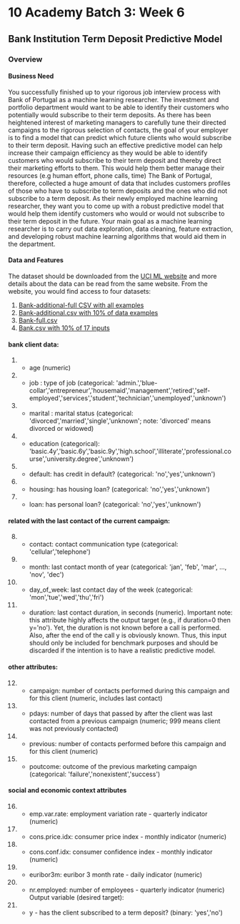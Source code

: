# 10 Academy Batch 3: Week 6
## Bank Institution Term Deposit Predictive Model

### Overview

#### Business Need

You successfully finished up to your rigorous job interview process with Bank of Portugal as a machine learning researcher. The investment and portfolio department would want to be able to identify their customers who potentially would subscribe to their term deposits. As there has been heightened interest of marketing managers to carefully tune their directed campaigns to the rigorous selection of contacts, the goal of your employer is to find a model that can predict which future clients who would subscribe to their term deposit. Having such an effective predictive model can help increase their campaign efficiency as they would be able to identify customers who would subscribe to their term deposit and thereby direct their marketing efforts to them. This would help them better manage their resources (e.g human effort, phone calls, time)
The Bank of Portugal, therefore, collected a huge amount of data that includes customers profiles of those who have to subscribe to term deposits and the ones who did not subscribe to a term deposit. As their newly employed machine learning researcher, they want you to come up with a robust predictive model that would help them identify customers who would or would not subscribe to their term deposit in the future.
Your main goal as a machine learning researcher is to carry out data exploration, data cleaning, feature extraction, and developing robust machine learning algorithms that would aid them in the department.

#### Data and Features

The dataset should be downloaded from the [UCI ML  website](http://archive.ics.uci.edu/ml/datasets/Bank+Marketing) and more details about the data can be read from the same website. From the website, you would find access to four datasets:

1. [Bank-additional-full CSV with all examples](data/bank-additional/bank-additional-full.csv)
2. [Bank-additional.csv with 10% of data examples](data/bank-additional/bank-additional.csv)
3. [Bank-full.csv](data/bank/bank-full.csv)
4. [Bank.csv with 10% of 17 inputs](data/bank/bank.csv)

#### **bank client data:**
1. - age (numeric)
2. - job : type of job (categorical: 'admin.','blue-collar','entrepreneur','housemaid','management','retired','self-employed','services','student','technician','unemployed','unknown')
3. - marital : marital status (categorical: 'divorced','married','single','unknown'; note: 'divorced' means divorced or widowed)
4. - education (categorical): 'basic.4y','basic.6y','basic.9y','high.school','illiterate','professional.course','university.degree','unknown')
5. - default: has credit in default? (categorical: 'no','yes','unknown')
6. - housing: has housing loan? (categorical: 'no','yes','unknown')
7. - loan: has personal loan? (categorical: 'no','yes','unknown')
#### **related with the last contact of the current campaign:**
8. - contact: contact communication type (categorical: 'cellular','telephone')
9. - month: last contact month of year (categorical: 'jan', 'feb', 'mar', ..., 'nov', 'dec')
10. - day_of_week: last contact day of the week (categorical: 'mon','tue','wed','thu','fri')
11. - duration: last contact duration, in seconds (numeric). Important note: this attribute highly affects the output target (e.g., if duration=0 then y='no'). Yet, the duration is not known before a call is performed. Also, after the end of the call y is obviously known. Thus, this input should only be included for benchmark purposes and should be discarded if the intention is to have a realistic predictive model.
#### other attributes:
12. - campaign: number of contacts performed during this campaign and for this client (numeric, includes last contact)
13. - pdays: number of days that passed by after the client was last contacted from a previous campaign (numeric; 999 means client was not previously contacted)
14. - previous: number of contacts performed before this campaign and for this client (numeric)
15. - poutcome: outcome of the previous marketing campaign (categorical: 'failure','nonexistent','success')
#### social and economic context attributes
16. - emp.var.rate: employment variation rate - quarterly indicator (numeric)
17. - cons.price.idx: consumer price index - monthly indicator (numeric)
18. - cons.conf.idx: consumer confidence index - monthly indicator (numeric)
19. - euribor3m: euribor 3 month rate - daily indicator (numeric)
20. - nr.employed: number of employees - quarterly indicator (numeric)
Output variable (desired target):
21. - y - has the client subscribed to a term deposit? (binary: 'yes','no')
